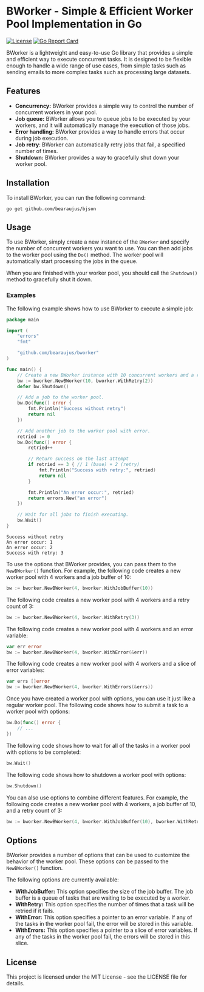 # BWorker - Simple & Efficient Worker Pool Implementation in Go

[![License](https://img.shields.io/badge/license-MIT-blue.svg)](https://github.com/bearaujus/bjson/blob/master/LICENSE)
[![Go Report Card](https://goreportcard.com/badge/github.com/bearaujus/bworker)](https://goreportcard.com/report/github.com/bearaujus/bworker)

BWorker is a lightweight and easy-to-use Go library that provides a simple and efficient way to execute concurrent tasks. It is designed to be flexible enough to handle a wide range of use cases, from simple tasks such as sending emails to more complex tasks such as processing large datasets.

## Features

- **Concurrency:** BWorker provides a simple way to control the number of concurrent workers in your pool.
- **Job queue:** BWorker allows you to queue jobs to be executed by your workers, and it will automatically manage the execution of those jobs.
- **Error handling:** BWorker provides a way to handle errors that occur during job execution.
- **Job retry**: BWorker can automatically retry jobs that fail, a specified number of times.
- **Shutdown:** BWorker provides a way to gracefully shut down your worker pool.

## Installation

To install BWorker, you can run the following command:

```shell
go get github.com/bearaujus/bjson
```

## Usage

To use BWorker, simply create a new instance of the `BWorker` and specify the number of concurrent workers you want to use. You can then add jobs to the worker pool using the `Do()` method. The worker pool will automatically start processing the jobs in the queue.

When you are finished with your worker pool, you should call the `Shutdown()` method to gracefully shut it down.

### Examples

The following example shows how to use BWorker to execute a simple job:

```go
package main

import (
	"errors"
	"fmt"

	"github.com/bearaujus/bworker"
)

func main() {
	// Create a new BWorker instance with 10 concurrent workers and a retry count of 2.
	bw := bworker.NewBWorker(10, bworker.WithRetry(2))
	defer bw.Shutdown()

	// Add a job to the worker pool.
	bw.Do(func() error {
		fmt.Println("Success without retry")
		return nil
	})

	// Add another job to the worker pool with error.
	retried := 0
	bw.Do(func() error {
		retried++

		// Return success on the last attempt
		if retried == 3 { // 1 (base) + 2 (retry)
			fmt.Println("Success with retry:", retried)
			return nil
		}

		fmt.Println("An error occur:", retried)
		return errors.New("an error")
	})

	// Wait for all jobs to finish executing.
	bw.Wait()
}
```
```text
Success without retry
An error occur: 1
An error occur: 2
Success with retry: 3
```

To use the options that BWorker provides, you can pass them to the `NewBWorker()` function. For example, the following code creates a new worker pool with 4 workers and a job buffer of 10:

```go
bw := bworker.NewBWorker(4, bworker.WithJobBuffer(10))
```

The following code creates a new worker pool with 4 workers and a retry count of 3:

```go
bw := bworker.NewBWorker(4, bworker.WithRetry(3))
```

The following code creates a new worker pool with 4 workers and an error variable:

```go
var err error
bw := bworker.NewBWorker(4, bworker.WithError(&err))
```

The following code creates a new worker pool with 4 workers and a slice of error variables:

```go
var errs []error
bw := bworker.NewBWorker(4, bworker.WithErrors(&errs))
```

Once you have created a worker pool with options, you can use it just like a regular worker pool. The following code shows how to submit a task to a worker pool with options:

```go
bw.Do(func() error {
	// ...
})
```

The following code shows how to wait for all of the tasks in a worker pool with options to be completed:

```go
bw.Wait()
```

The following code shows how to shutdown a worker pool with options:

```go
bw.Shutdown()
```

You can also use options to combine different features. For example, the following code creates a new worker pool with 4 workers, a job buffer of 10, and a retry count of 3:

```go
bw := bworker.NewBWorker(4, bworker.WithJobBuffer(10), bworker.WithRetry(3))
```

## Options

BWorker provides a number of options that can be used to customize the behavior of the worker pool. These options can be passed to the `NewBWorker()` function.

The following options are currently available:

- **WithJobBuffer:** This option specifies the size of the job buffer. The job buffer is a queue of tasks that are waiting to be executed by a worker.
- **WithRetry:** This option specifies the number of times that a task will be retried if it fails.
- **WithError:** This option specifies a pointer to an error variable. If any of the tasks in the worker pool fail, the error will be stored in this variable.
- **WithErrors:** This option specifies a pointer to a slice of error variables. If any of the tasks in the worker pool fail, the errors will be stored in this slice.

## License

This project is licensed under the MIT License - see the LICENSE file for details.
